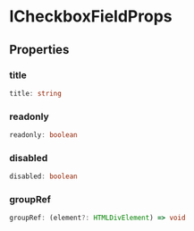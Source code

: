 # ICheckboxFieldProps

## Properties

### title

```ts
title: string
```

### readonly

```ts
readonly: boolean
```

### disabled

```ts
disabled: boolean
```

### groupRef

```ts
groupRef: (element?: HTMLDivElement) => void
```
